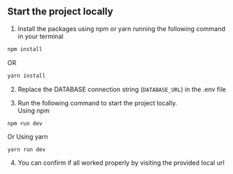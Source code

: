 ## Start the project locally

1. Install the packages using npm or yarn running the following command in your terminal
```sh
npm install
```
OR
```sh
yarn install
```

2. Replace the DATABASE connection string (`DATABASE_URL`) in the .env file

3. Run the following command to start the project locally.  
Using npm 
```
npm run dev
```
Or Using yarn 
```
yarn run dev
```

4. You can confirm if all worked properly by visiting the provided local url 